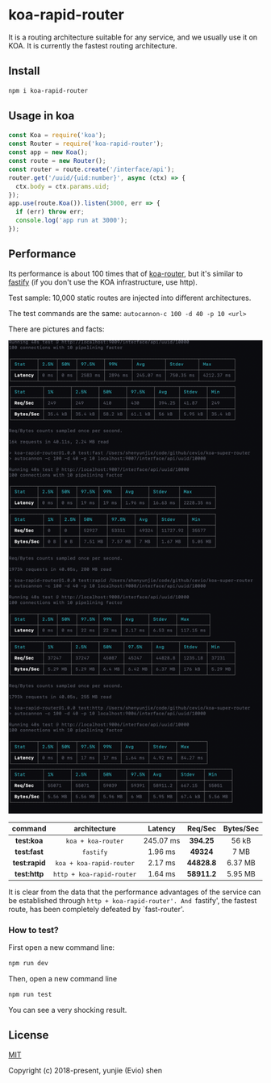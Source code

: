
# koa-rapid-router

It is a routing architecture suitable for any service, and we usually use it on KOA. It is currently the fastest routing architecture.

## Install

```bash
npm i koa-rapid-router
```

## Usage in koa

```javascript
const Koa = require('koa');
const Router = require('koa-rapid-router');
const app = new Koa();
const route = new Router();
const router = route.create('/interface/api');
router.get('/uuid/{uid:number}', async (ctx) => {
  ctx.body = ctx.params.uid;
});
app.use(route.Koa()).listen(3000, err => {
  if (err) throw err;
  console.log('app run at 3000');
});
```

## Performance

Its performance is about 100 times that of [koa-router](https://www.npmjs.com/package/koa-router), but it's similar to [fastify](https://www.npmjs.com/package/fastify) (if you don't use the KOA infrastructure, use http). 

Test sample: 10,000 static routes are injected into different architectures.

The test commands are the same: `autocannon-c 100 -d 40 -p 10 <url>`

There are pictures and facts:

![koa-rapid-router](./preview-performance.png)

| command | architecture | Latency | Req/Sec | Bytes/Sec |
| :-----: | :----------: | :-----: | :-----: | :-------: |
| **test:koa** | `koa + koa-router` | 245.07 ms | **394.25** | 56 kB |
| **test:fast** | `fastify` | 1.96 ms | **49324** | 7 MB |
| **test:rapid** | `koa + koa-rapid-router` | 2.17 ms | **44828.8** | 6.37 MB |
| **test:http** | `http + koa-rapid-router` | 1.64 ms | **58911.2** | 5.95 MB |

It is clear from the data that the performance advantages of the service can be established through `http + koa-rapid-router'. And `fastify', the fastest route, has been completely defeated by `fast-router'.



### How to test?

First open a new command line:

```bash
npm run dev
```

Then, open a new command line

```bash
npm run test
```

You can see a very shocking result.

## License

[MIT](http://opensource.org/licenses/MIT)

Copyright (c) 2018-present, yunjie (Evio) shen